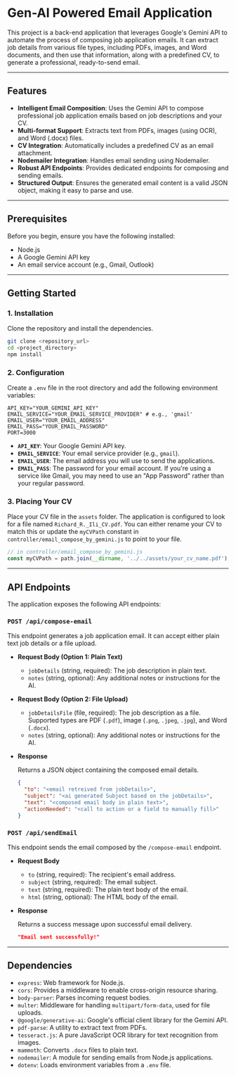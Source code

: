 # Gen-AI Powered Email Application

This project is a back-end application that leverages Google's Gemini API to automate the process of composing job application emails. It can extract job details from various file types, including PDFs, images, and Word documents, and then use that information, along with a predefined CV, to generate a professional, ready-to-send email.

-----

## Features

  * **Intelligent Email Composition**: Uses the Gemini API to compose professional job application emails based on job descriptions and your CV.
  * **Multi-format Support**: Extracts text from PDFs, images (using OCR), and Word (.docx) files.
  * **CV Integration**: Automatically includes a predefined CV as an email attachment.
  * **Nodemailer Integration**: Handles email sending using Nodemailer.
  * **Robust API Endpoints**: Provides dedicated endpoints for composing and sending emails.
  * **Structured Output**: Ensures the generated email content is a valid JSON object, making it easy to parse and use.

-----

## Prerequisites

Before you begin, ensure you have the following installed:

  * Node.js
  * A Google Gemini API key
  * An email service account (e.g., Gmail, Outlook)

-----

## Getting Started

### 1\. Installation

Clone the repository and install the dependencies.

```bash
git clone <repository_url>
cd <project_directory>
npm install
```

### 2\. Configuration

Create a `.env` file in the root directory and add the following environment variables:

```
API_KEY="YOUR_GEMINI_API_KEY"
EMAIL_SERVICE="YOUR_EMAIL_SERVICE_PROVIDER" # e.g., 'gmail'
EMAIL_USER="YOUR_EMAIL_ADDRESS"
EMAIL_PASS="YOUR_EMAIL_PASSWORD"
PORT=3000
```

  * **`API_KEY`**: Your Google Gemini API key.
  * **`EMAIL_SERVICE`**: Your email service provider (e.g., `gmail`).
  * **`EMAIL_USER`**: The email address you will use to send the applications.
  * **`EMAIL_PASS`**: The password for your email account. If you're using a service like Gmail, you may need to use an "App Password" rather than your regular password.

### 3\. Placing Your CV

Place your CV file in the `assets` folder. The application is configured to look for a file named `Richard_R._Ili_CV.pdf`. You can either rename your CV to match this or update the `myCVPath` constant in `controller/email_compose_by_gemini.js` to point to your file.

```javascript
// in controller/email_compose_by_gemini.js
const myCVPath = path.join(__dirname, '../../assets/your_cv_name.pdf');
```

-----

## API Endpoints

The application exposes the following API endpoints:

### `POST /api/compose-email`

This endpoint generates a job application email. It can accept either plain text job details or a file upload.

  * **Request Body (Option 1: Plain Text)**

      * `jobDetails` (string, required): The job description in plain text.
      * `notes` (string, optional): Any additional notes or instructions for the AI.

  * **Request Body (Option 2: File Upload)**

      * `jobDetailsFile` (file, required): The job description as a file. Supported types are PDF (`.pdf`), image (`.png`, `.jpeg`, `.jpg`), and Word (`.docx`).
      * `notes` (string, optional): Any additional notes or instructions for the AI.

  * **Response**

    Returns a JSON object containing the composed email details.

    ```json
    {
      "to": "<email retreived from jobDetails>",
      "subject": "<ai generated Subject based on the jobDetails>",
      "text": "<composed email body in plain text>",
      "actionNeeded": "<call to action or a field to manually fill>"
    }
    ```

### `POST /api/sendEmail`

This endpoint sends the email composed by the `/compose-email` endpoint.

  * **Request Body**

      * `to` (string, required): The recipient's email address.
      * `subject` (string, required): The email subject.
      * `text` (string, required): The plain text body of the email.
      * `html` (string, optional): The HTML body of the email.

  * **Response**

    Returns a success message upon successful email delivery.

    ```json
    "Email sent successfully!"
    ```

-----

## Dependencies

  * `express`: Web framework for Node.js.
  * `cors`: Provides a middleware to enable cross-origin resource sharing.
  * `body-parser`: Parses incoming request bodies.
  * `multer`: Middleware for handling `multipart/form-data`, used for file uploads.
  * `@google/generative-ai`: Google's official client library for the Gemini API.
  * `pdf-parse`: A utility to extract text from PDFs.
  * `tesseract.js`: A pure JavaScript OCR library for text recognition from images.
  * `mammoth`: Converts `.docx` files to plain text.
  * `nodemailer`: A module for sending emails from Node.js applications.
  * `dotenv`: Loads environment variables from a `.env` file.